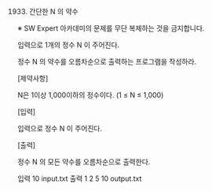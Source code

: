 1933. 간단한 N 의 약수

※ SW Expert 아카데미의 문제를 무단 복제하는 것을 금지합니다.


입력으로 1개의 정수 N 이 주어진다.

정수 N 의 약수를 오름차순으로 출력하는 프로그램을 작성하라.
 

[제약사항]

N은 1이상 1,000이하의 정수이다. (1 ≤ N ≤ 1,000)
 

[입력]

입력으로 정수 N 이 주어진다.


[출력]

정수 N 의 모든 약수를 오름차순으로 출력한다.

입력
10
input.txt
출력
1 2 5 10
output.txt